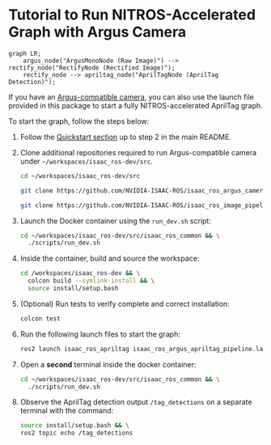 # Tutorial to Run NITROS-Accelerated Graph with Argus Camera

```mermaid
graph LR;
    argus_node("ArgusMonoNode (Raw Image)") --> rectify_node("RectifyNode (Rectified Image)");
    rectify_node --> apriltag_node("AprilTagNode (AprilTag Detection)");
```

If you have an [Argus-compatible camera](https://github.com/NVIDIA-ISAAC-ROS/isaac_ros_argus_camera), you can also use the launch file provided in this package to start a fully NITROS-accelerated AprilTag graph.

To start the graph, follow the steps below:

1. Follow the [Quickstart section](../README.md#quickstart) up to step 2 in the main README.
   
2. Clone additional repositories required to run Argus-compatible camera under `~/workspaces/isaac_ros-dev/src`.

    ```bash
    cd ~/workspaces/isaac_ros-dev/src
    ```

    ```bash
    git clone https://github.com/NVIDIA-ISAAC-ROS/isaac_ros_argus_camera
    ```

    ```bash
    git clone https://github.com/NVIDIA-ISAAC-ROS/isaac_ros_image_pipeline
    ```

3. Launch the Docker container using the `run_dev.sh` script:
    ```bash
    cd ~/workspaces/isaac_ros-dev/src/isaac_ros_common && \
      ./scripts/run_dev.sh
    ```

4.  Inside the container, build and source the workspace:
    ```bash
    cd /workspaces/isaac_ros-dev && \
      colcon build --symlink-install && \
      source install/setup.bash
    ```
5.  (Optional) Run tests to verify complete and correct installation:
    ```bash
    colcon test
    ```

6. Run the following launch files to start the graph:
    ```bash
    ros2 launch isaac_ros_apriltag isaac_ros_argus_apriltag_pipeline.launch.py
    ```

7. Open a **second** terminal inside the docker container:
    ```bash
    cd ~/workspaces/isaac_ros-dev/src/isaac_ros_common && \
      ./scripts/run_dev.sh
    ```
8. Observe the AprilTag detection output `/tag_detections` on a separate terminal with the command:   
    ```bash
    source install/setup.bash && \
    ros2 topic echo /tag_detections
    ```